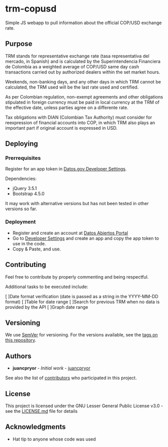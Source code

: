 # trm-copusd
Simple JS webapp to pull information about the official COP/USD exchange rate.

## Purpose 

TRM stands for representative exchange rate (tasa representativa del mercado, in Spanish) and is calculated by the Superintendencia Financiera de Colombia as a weighted average of COP/USD same day cash transactions carried out by authorized dealers within the set market hours.

Weekends, non-banking days, and any other days in which TRM cannot be calculated, the TRM used will be the last rate used and certified.

As per Colombian regulation, non-exempt agreements and other obligations stipulated in foreign currency must be paid in local currency at the TRM of the effective date, unless parties agree on a differente rate.

Tax obligations with DIAN (Colombian Tax Authority) must consider for reexpression of financial accounts into COP, in which TRM also plays an important part if original account is expressed in USD.

## Deploying

### Prerrequisites

Register for an app token in [Datos.gov Developer Settings](https://www.datos.gov.co/profile/edit/developer_settings).

Dependencies:

* jQuery 3.5.1
* Bootstrap 4.5.0

It may work with alternative versions but has not been tested in other versions so far.

### Deployment

* Register and create an account at [Datos Abiertos Portal](https://www.datos.gov.co)
* Go to [Developer Settings](https://www.datos.gov.co/profile/edit/developer_settings) and create an app and copy the app token to use in the code.
* Copy & Paste, and use.

## Contributing

Feel free to contribute by properly commenting and being respectful.

Additional tasks to be executed include:

[ ]Date format verification (date is passed as a string in the YYYY-MM-DD format)
[ ]Table for date range
[ ]Search for previous TRM when no data is provided by the API
[ ]Graph date range

## Versioning

We use [SemVer](http://semver.org/) for versioning. For the versions available, see the [tags on this repository](https://github.com/juancpryor/trm-copusd/tags). 

## Authors

* **juancpryor** - *Initial work* - [juancpryor](https://github.com/juancpryor)

See also the list of [contributors](https://github.com/juancpryor/trm-cousd/contributors) who participated in this project.

## License

This project is licensed under the GNU Lesser General Public License v3.0 - see the [LICENSE.md](https://github.com/juancpryor/trm-copusd/blob/master/LICENSE) file for details

## Acknowledgments

* Hat tip to anyone whose code was used
